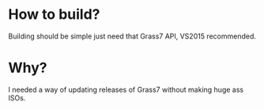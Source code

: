 # How to build?
Building should be simple just need that Grass7 API, VS2015 recommended.
# Why?
I needed a way of updating releases of Grass7 without making huge ass ISOs.
